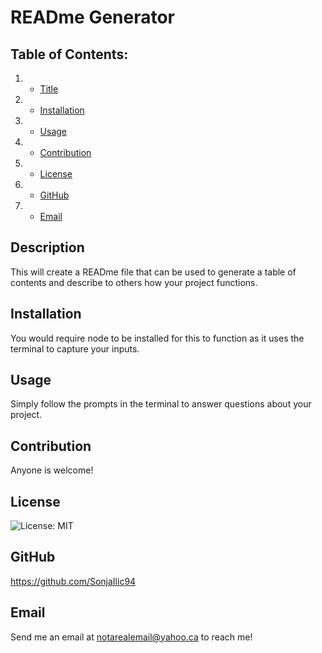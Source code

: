# READme Generator

## Table of Contents:
1. * [Title](#title)
2. * [Installation](#installation)
3. * [Usage](#usage)
4. * [Contribution](#contribution)
5. * [License](#license)
6. * [GitHub](#github)
7. * [Email](#email)

## Description 
This will create a READme file that can be used to generate a table of contents and describe to others how your project functions.

## Installation 
You would require node to be installed for this to function as it uses the terminal to capture your inputs.

## Usage 
Simply follow the prompts in the terminal to answer questions about your project.

## Contribution 
Anyone is welcome!

## License 
![License: MIT](https://img.shields.io/badge/License-MIT-yellow.svg)

## GitHub
https://github.com/SonjaIlic94

## Email
Send me an email at notarealemail@yahoo.ca to reach me!
       